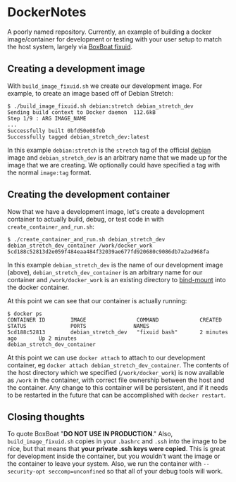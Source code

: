 # DockerNotes
A poorly named repository. Currently, an example of building a docker image/container for development or testing with your user setup to match the host system, largely via [BoxBoat fixuid](https://github.com/boxboat/fixuid).

## Creating a development image
With `build_image_fixuid.sh` we create our development image. For example, to create an image based off of Debian Stretch:
```
$ ./build_image_fixuid.sh debian:stretch debian_stretch_dev
Sending build context to Docker daemon  112.6kB
Step 1/9 : ARG IMAGE_NAME
...
Successfully built 0bfd50e08feb
Successfully tagged debian_stretch_dev:latest
```

In this example `debian:stretch` is the `stretch` tag of the official [debian](https://hub.docker.com/_/debian/) image and `debian_stretch_dev` is an arbitrary name that we made up for the image that we are creating. We optionally could have specified a tag with the normal `image:tag` format.

## Creating the development container
Now that we have a development image, let's create a development container to actually build, debug, or test code in with `create_container_and_run.sh`:
```
$ ./create_container_and_run.sh debian_stretch_dev debian_stretch_dev_container /work/docker_work
5cd188c52813d2e059f484eaa484f32039ae677fd920680c9086db7a2ad968fa
```

In this example `debian_stretch_dev` is the name of our development image (above), `debian_stretch_dev_container` is an arbitrary name for our container and `/work/docker_work` is an existing directory to [bind-mount](https://docs.docker.com/storage/bind-mounts/) into the docker container.

At this point we can see that our container is actually running:
```
$ docker ps
CONTAINER ID        IMAGE                COMMAND             CREATED             STATUS              PORTS               NAMES
5cd188c52813        debian_stretch_dev   "fixuid bash"       2 minutes ago       Up 2 minutes                            debian_stretch_dev_container
```

At this point we can use `docker attach` to attach to our development container, eg `docker attach debian_stretch_dev_container`. The contents of the host directory which we specified (`/work/docker_work`) is now available as `/work` in the container, with correct file ownership between the host and the container. Any change to this container will be persistent, and if it needs to be restarted in the future that can be accomplished with `docker restart`.

## Closing thoughts
To quote BoxBoat "**DO NOT USE IN PRODUCTION**." Also, `build_image_fixuid.sh` copies in your `.bashrc` and `.ssh` into the image to be nice, but that means that **your private .ssh keys were copied**. This is great for development inside the container, but you wouldn't want the image or the container to leave your system. Also, we run the container with `--security-opt seccomp=unconfined` so that all of your debug tools will work.
